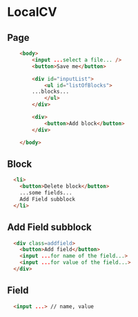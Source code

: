 # LocalCV

## Page
```HTML
  	<body>
		<input ...select a file... />
		<button>Save me</button>

		<div id="inputList">
	 		<ul id="listOfBlocks">
        ...blocks...
	 		</ul>
		</div>

		<div>
			<button>Add block</button>
		</div>

	</body>
```

## Block
```HTML
  <li>
    <button>Delete block</button>
    ...some fields...
    Add Field subblock
  </li>
```

## Add Field subblock
```HTML
  <div class=addfield>
    <button>Add field</button>
    <input ...for name of the field...>
    <input ...for value of the field...>
  </div>
```
  
## Field
```HTML
  <input ...> // name, value
```
